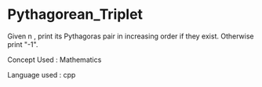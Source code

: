 # Pythagorean_Triplet
Given n , print its Pythagoras pair in increasing order if they exist. Otherwise print "-1".

Concept Used : Mathematics

Language used : cpp
